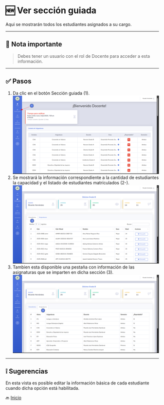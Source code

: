 # 🆕 Ver sección guiada

Aqui se mostrarán todos los estudiantes asignados a su cargo.

---

## 📝 Nota importante

> Debes tener un usuario con el rol de Docente para acceder a esta información.
---

## ✅ Pasos

1. Da clic en el botón Sección guiada (1).
   ![](../../assets/Ver%20seccion%20guiada/1.png)
2. Se mostrará la información correspondiente a la cantidad de estudiantes la capacidad y el listado de estudiantes
   matrículados (2-).
   ![](../../assets/Ver%20seccion%20guiada/2.png)
3. Tambien esta disponible una pestaña con información de las asignaturas que se imparten en dicha sección (3).
   ![](../../assets/Ver%20seccion%20guiada/3.png)

---

## ❕ Sugerencias

En esta vista es posible editar la información básica de cada estudiante cuando dicha opción está habilitada.

🔙 [Inicio](../../Index.md)


